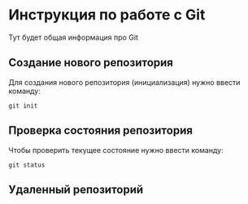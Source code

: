 # Инструкция по работе с Git

Тут будет общая информация про Git

## Создание нового репозитория

Для создания нового репозитория (инициализация)
нужно ввести команду:

    git init

##  Проверка состояния репозитория

Чтобы проверить текущее состояние нужно ввести команду:

    git status

## Удаленный репозиторий
